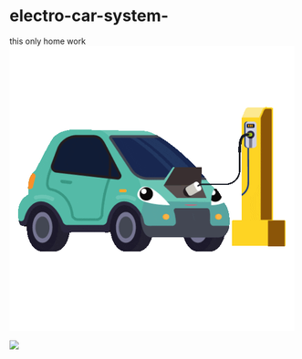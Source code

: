 # electro-car-system-
this only home work
![Heder](assets/IMG_2664.gif)


![](https://img.shields.io/badge/🇺🇦-Українською-0057B7?style=for-the-badge&logoColor=FFD700)
